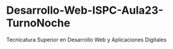 # Desarrollo-Web-ISPC-Aula23-TurnoNoche
Tecnicatura Superior en Desarrollo Web y Aplicaciones Digitales
